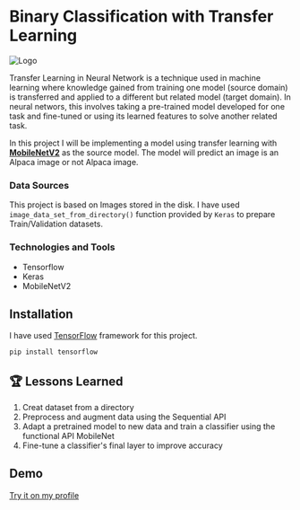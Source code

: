 # Binary Classification with Transfer Learning

![Logo](https://github.com/tharangachaminda/transfer_learning_with_mobilenet_v2/blob/main/banner.jpg)

Transfer Learning in Neural Network is a technique used in machine learning where knowledge gained from training one model (source domain) is transferred and applied to a different but related model (target domain). In neural networs, this involves taking a pre-trained model developed for one task and fine-tuned or using its learned features to solve another related task.

In this project I will be implementing a model using transfer learning with [**MobileNetV2**](https://arxiv.org/pdf/1801.04381.pdf) as the source model. The model will predict an image is an Alpaca image or not Alpaca image.

### Data Sources
This project is based on Images stored in the disk. I have used `image_data_set_from_directory()` function provided by `Keras` to prepare Train/Validation datasets.

### Technologies and Tools
- Tensorflow
- Keras
- MobileNetV2


## Installation

I have used [TensorFlow](https://www.tensorflow.org/) framework for this project. 

```bash
pip install tensorflow
```
    
## 🏆 Lessons Learned

1. Creat dataset from a directory
2. Preprocess and augment data using the Sequential API
3. Adapt a pretrained model to new data and train a classifier using the functional API MobileNet
4. Fine-tune a classifier's final layer to improve accuracy

## Demo
[Try it on my profile](http://ec2-34-215-236-233.us-west-2.compute.amazonaws.com/alpaca_mobilenetv2)
